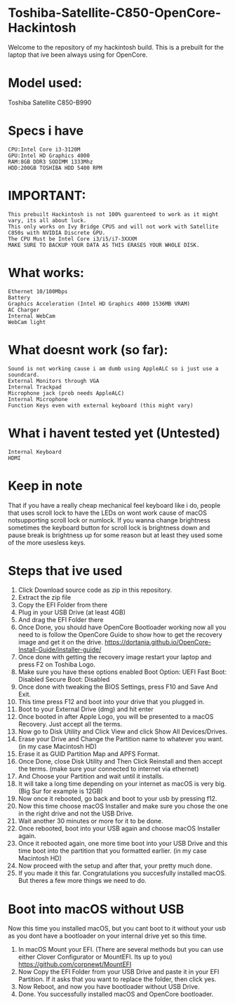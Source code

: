 # Toshiba-Satellite-C850-OpenCore-Hackintosh
Welcome to the repository of my hackintosh build. This is a prebuilt for the laptop that ive been always using for OpenCore.

# Model used:
Toshiba Satellite C850-B990

# Specs i have
	CPU:Intel Core i3-3120M
	GPU:Intel HD Graphics 4000
	RAM:8GB DDR3 SODIMM 1333Mhz
	HDD:200GB TOSHIBA HDD 5400 RPM
# IMPORTANT:
	This prebuilt Hackintosh is not 100% guarenteed to work as it might vary, its all about luck.
	This only works on Ivy Bridge CPUS and will not work with Satellite C850s with NVIDIA Discrete GPU.
	The CPU Must be Intel Core i3/i5/i7-3XXXM
	MAKE SURE TO BACKUP YOUR DATA AS THIS ERASES YOUR WHOLE DISK.

# What works:
	Ethernet 10/100Mbps
	Battery
	Graphics Acceleration (Intel HD Graphics 4000 1536MB VRAM)
	AC Charger
	Internal WebCam
	WebCam light

# What doesnt work (so far):
	Sound is not working cause i am dumb using AppleALC so i just use a soundcard.
	External Monitors through VGA
	Internal Trackpad
	Microphone jack (prob needs AppleALC)
	Internal Microphone
	Function Keys even with external keyboard (this might vary)

# What i havent tested yet (Untested)
	Internal Keyboard
	HDMI
	
# Keep in note
That if you have a really cheap mechanical feel keyboard like i do, people that uses scroll lock to have the LEDs on wont work cause of macOS notsupporting scroll lock or numlock.
If you wanna change brightness sometimes the keyboard button for scroll lock is brightness down and pause break is brightness up for some reason but at least they used some of the more usesless keys.

# Steps that ive used
1. Click Download source code as zip in this repository.
2. Extract the zip file
3. Copy the EFI Folder from there
4. Plug in your USB Drive (at least 4GB)
5. And drag the EFI Folder there
6. Once Done, you should have OpenCore Bootloader working now all you need to is follow the OpenCore Guide to show how to get the recovery image and get it on the drive. https://dortania.github.io/OpenCore-Install-Guide/installer-guide/
7. Once done with getting the recovery image restart your laptop and press F2 on Toshiba Logo.
8. Make sure you have these options enabled
	Boot Option: UEFI
	Fast Boot: Disabled
	Secure Boot: Disabled
9. Once done with tweaking the BIOS Settings, press F10 and Save And Exit.
10. This time press F12 and boot into your drive that you plugged in.
11. Boot to your External Drive (dmg) and hit enter
12. Once booted in after Apple Logo, you will be presented to a macOS Recovery. Just accept all the terms.
13. Now go to Disk Utility and Click View and click Show All Devices/Drives.
14. Erase your Drive and Change the Partition name to whatever you want. (in my case Macintosh HD)
15. Erase it as GUID Partition Map and APFS Format.
16. Once Done, close Disk Utility and Then Click Reinstall and then accept the terms. (make sure your connected to internet via ethernet)
17. And Choose your Partition and wait until it installs.
18. It will take a long time depending on your internet as macOS is very big. (Big Sur for example is 12GB)
19. Now once it rebooted, go back and boot to your usb by pressing f12.
20. Now this time choose macOS Installer and make sure you chose the one in the right drive and not the USB Drive.
21. Wait another 30 minutes or more for it to be done.
22. Once rebooted, boot into your USB again and choose macOS Installer again.
23. Once it rebooted again, one more time boot into your USB Drive and this time boot into the partition that you formatted earlier. (in my case Macintosh HD)
24. Now proceed with the setup and after that, your pretty much done.
25. If you made it this far. Congratulations you succesfully installed macOS. But theres a few more things we need to do.
# Boot into macOS without USB
Now this time you installed macOS, but you cant boot to it without your usb as you dont have a bootloader on your internal drive yet so this time.
1. In macOS
Mount your EFI. (There are several methods but you can use either Clover Configurator or MountEFI. Its up to you) https://github.com/corpnewt/MountEFI
2. Now Copy the EFI Folder from your USB Drive and paste it in your EFI Partition. If it asks that you want to replace the folder, then click yes.
3. Now Reboot, and now you have bootloader without USB Drive.
4. Done. You successfully installed macOS and OpenCore bootloader.
